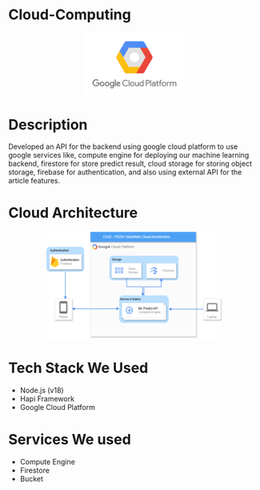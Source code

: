 # Cloud-Computing
<div align="center">
<img src="https://github.com/StuntKids/.github/blob/c0f9eabbc97b65319c4c18ac62131e91f9bb2c1c/gcp%20platform%20new.png" width="40%" height="40%">
</div>

# Description
Developed an API for the backend using google cloud platform to use google services like, compute engine for deploying our machine learning backend, firestore for store predict result, cloud storage for storing object storage, firebase for authentication, and also using external API for the article features.

# Cloud Architecture
<div align="center">
<img src="https://github.com/StuntKids/.github/blob/c0f9eabbc97b65319c4c18ac62131e91f9bb2c1c/architec.drawio.png"width="70%" height="70%">
</div>

# Tech Stack We Used
- Node.js (v18)
- Hapi Framework
- Google Cloud Platform

# Services We used
- Compute Engine
- Firestore
- Bucket

